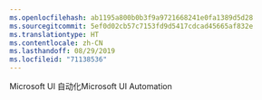 ```yaml
---
ms.openlocfilehash: ab1195a800b0b3f9a9721668241e0fa1389d5d28
ms.sourcegitcommit: 5ef0d02cb57c7153fd9d5417cdcad45665af832e
ms.translationtype: HT
ms.contentlocale: zh-CN
ms.lasthandoff: 08/29/2019
ms.locfileid: "71138536"
---
```

<span data-ttu-id="7cd1c-101">Microsoft UI 自动化</span><span class="sxs-lookup"><span data-stu-id="7cd1c-101">Microsoft UI Automation</span></span>
